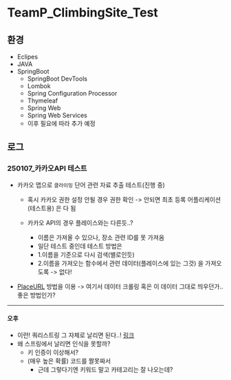 # TeamP_ClimbingSite_Test

## 환경
- Eclipes
- JAVA
- SpringBoot
    - SpringBoot DevTools
    - Lombok
    - Spring Configuration Processor
    - Thymeleaf
    - Spring Web
    - Spring Web Services
    - 이후 필요에 따라 추가 예정

## 로그

### 250107_카카오API 테스트
- 카카오 맵으로 `클라이밍` 단어 관련 자료 추출 테스트(진행 중)

    - 혹시 카카오 권한 설정 안될 경우 권한 확인 -> 안되면 최초 등록 어플리케이션(테스트용) 은 다 됨

    - 카카오 API의 경우 플레이스와는 다른듯..? 
        - 이름은 가져올 수 있으나, 장소 관련 ID를 못 가져옴
        - 일단 테스트 중인데 테스트 방법은
        - 1.이름을 기준으로 다시 검색(별로인듯)
        - 2.이름을 가져오는 함수에서 관련 데이터(플레이스에 있는 그것) 을 가져오도록 -> 없다!
- [PlaceURL](https://developers.kakao.com/docs/latest/ko/local/dev-guide#search-by-keyword) 방법을 이용 -> 여기서 데이터 크롤링 혹은 이 데이터 그대로 띄우던가.. 좋은 방법인가?

---
#### 오후
- 이런! 쿼리스트링 그 자체로 날리면 된다..! [링크](https://developers.kakao.com/tool/rest-api/open/get/v2-local-search-keyword.%7Bformat%7D)
- 왜 스프링에서 날리면 인식을 못할까?
	- 키 인증이 이상해서?
	- (매우 높은 확률) 코드를 짤못짜서
		- 근데 그렇다기엔 키워드 말고 카테고리는 잘 나오는데?

